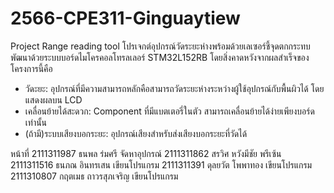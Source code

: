 # 2566-CPE311-Ginguaytiew 
Project Range reading tool
โปรเจกต์อุปกรณ์วัดระยะห่างพร้อมด้วยเลเซอร์ชี้จุดตกกระทบ พัฒนาด้วยระบบบอร์ดไมโครคอลโทรลเลอร์ STM32L152RB โดยสิ่งคาดหวังจากผลสำเร็จของโครงการนี้คือ
- วัดะยะ: อุปกรณ์ที่มีความสามารถหลักคือสามารถวัดระยะห่างระหว่างผู้ใช้อุปกรณ์กับพื้นผิวได้ โดยแสดงผลบน LCD
- เคลื่อนย้ายได้สะดวก: Component ที่มีแบตเตอรี่ในตัว สามารถเคลื่อนย้ายได้ง่ายเพียงบอร์ดเท่านั้น
- (ถ้ามี)ระบบเสียงบอกระยะ: อุปกรณ์เสียงสำหรับส่งเสียงบอกระยะที่วัดได้



หน้าที่
2111311987 ธนพล ร่มศรี จัดหาอุปกรณ์
2111311862 สรวิศ หวังมีชัย พรีเซ้น
2111311516 ธนภณ อินทรเสน เขียนโปรแกรม
2111311391 ดุลยวัต โพพาทอง เขียนโปรแกรม
2111310807 กฤตเมธ ถาวรสุภเจริญ เขียนโปรแกรม

